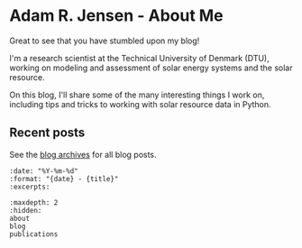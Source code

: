 # Adam R. Jensen - About Me

Great to see that you have stumbled upon my blog!

I'm a research scientist at the Technical University of Denmark (DTU), working on modeling and assessment of solar energy systems and the solar resource.

On this blog, I'll share some of the many interesting things I work on, including tips and tricks to working with solar resource data in Python.

## Recent posts

See the [blog archives](blog) for all blog posts.

```{postlist}
:date: "%Y-%m-%d"
:format: "{date} - {title}"
:excerpts:
```

```{toctree}
:maxdepth: 2
:hidden:
about
blog
publications
```

